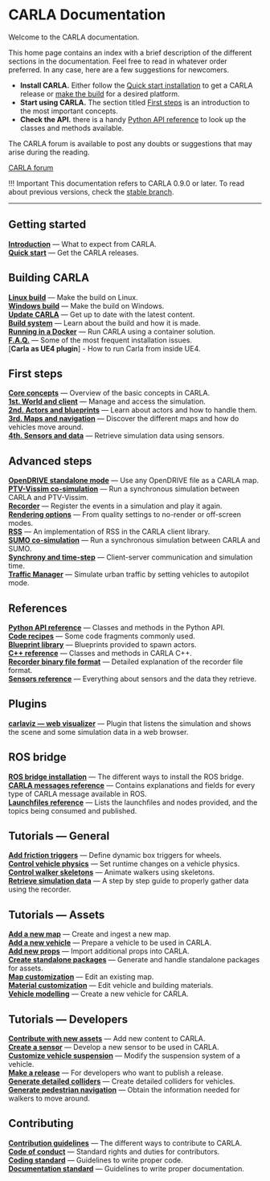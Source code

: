 # CARLA Documentation

Welcome to the CARLA documentation. 

This home page contains an index with a brief description of the different sections in the documentation. Feel free to read in whatever order preferred. In any case, here are a few suggestions for newcomers.  

* __Install CARLA.__ Either follow the [Quick start installation](start_quickstart.md) to get a CARLA release or [make the build](build_linux.md) for a desired platform.  
* __Start using CARLA.__ The section titled [First steps](core_concepts.md) is an introduction to the most important concepts.  
* __Check the API.__ there is a handy [Python API reference](python_api.md) to look up the classes and methods available.  

The CARLA forum is available to post any doubts or suggestions that may arise during the reading.  
<div class="build-buttons">
<a href="https://forum.carla.org/" target="_blank" class="btn btn-neutral" title="Go to the latest CARLA release">
CARLA forum</a>
</div>

!!! Important
    This documentation refers to CARLA 0.9.0 or later. To read about previous versions, check the [stable branch](https://carla.readthedocs.io/en/stable/).

---

## Getting started

[__Introduction__](start_introduction.md) — What to expect from CARLA.  
[__Quick start__](start_quickstart.md) — Get the CARLA releases.  


## Building CARLA

[__Linux build__](build_linux.md) — Make the build on Linux.  
[__Windows build__](build_windows.md) — Make the build on Windows.  
[__Update CARLA__](build_update.md) — Get up to date with the latest content.  
[__Build system__](build_system.md) — Learn about the build and how it is made.  
[__Running in a Docker__](build_docker.md) — Run CARLA using a container solution.  
[__F.A.Q.__](build_faq.md) — Some of the most frequent installation issues.  
[__Carla as UE4 plugin__] - How to run Carla from inside UE4.


## First steps
[__Core concepts__](core_concepts.md) — Overview of the basic concepts in CARLA.  
[__1st. World and client__](core_world.md) — Manage and access the simulation.  
[__2nd. Actors and blueprints__](core_actors.md) — Learn about actors and how to handle them.  
[__3rd. Maps and navigation__](core_map.md) — Discover the different maps and how do vehicles move around.  
[__4th. Sensors and data__](core_sensors.md) — Retrieve simulation data using sensors.  

## Advanced steps
[__OpenDRIVE standalone mode__](adv_opendrive.md) — Use any OpenDRIVE file as a CARLA map.  
[__PTV-Vissim co-simulation__](adv_ptv.md) — Run a synchronous simulation between CARLA and PTV-Vissim.  
[__Recorder__](adv_recorder.md) — Register the events in a simulation and play it again.  
[__Rendering options__](adv_rendering_options.md) — From quality settings to no-render or off-screen modes.  
[__RSS__](adv_rss.md) — An implementation of RSS in the CARLA client library.  
[__SUMO co-simulation__](adv_sumo.md) — Run a synchronous simulation between CARLA and SUMO.  
[__Synchrony and time-step__](adv_synchrony_timestep.md) — Client-server communication and simulation time.  
[__Traffic Manager__](adv_traffic_manager.md) — Simulate urban traffic by setting vehicles to autopilot mode.  

## References
[__Python API reference__](python_api.md) — Classes and methods in the Python API.  
[__Code recipes__](ref_code_recipes.md) — Some code fragments commonly used.  
[__Blueprint library__](bp_library.md) — Blueprints provided to spawn actors.  
[__C++ reference__](ref_cpp.md) — Classes and methods in CARLA C++.  
[__Recorder binary file format__](ref_recorder_binary_file_format.md) — Detailed explanation of the recorder file format.  
[__Sensors reference__](ref_sensors.md) — Everything about sensors and the data they retrieve.  

## Plugins
[__carlaviz — web visualizer__](plugins_carlaviz.md) — Plugin that listens the simulation and shows the scene and some simulation data in a web browser.  

## ROS bridge
[__ROS bridge installation__](ros_installation.md) — The different ways to install the ROS bridge.  
[__CARLA messages reference__](ros_msgs.md) — Contains explanations and fields for every type of CARLA message available in ROS.  
[__Launchfiles reference__](ros_launchs.md) — Lists the launchfiles and nodes provided, and the topics being consumed and published.  

## Tutorials — General
[__Add friction triggers__](tuto_G_add_friction_triggers.md) — Define dynamic box triggers for wheels.  
[__Control vehicle physics__](tuto_G_control_vehicle_physics.md) — Set runtime changes on a vehicle physics.  
[__Control walker skeletons__](tuto_G_control_walker_skeletons.md) — Animate walkers using skeletons.  
[__Retrieve simulation data__](tuto_G_retrieve_data.md) — A step by step guide to properly gather data using the recorder.  

## Tutorials — Assets
[__Add a new map__](tuto_A_add_map.md) — Create and ingest a new map.  
[__Add a new vehicle__](tuto_A_add_vehicle.md) — Prepare a vehicle to be used in CARLA.  
[__Add new props__](tuto_A_add_props.md) — Import additional props into CARLA.  
[__Create standalone packages__](tuto_A_create_standalone.md) — Generate and handle standalone packages for assets.  
[__Map customization__](tuto_A_map_customization.md) — Edit an existing map.  
[__Material customization__](tuto_A_material_customization.md) — Edit vehicle and building materials.  
[__Vehicle modelling__](tuto_A_vehicle_modelling.md) — Create a new vehicle for CARLA.  

## Tutorials — Developers
[__Contribute with new assets__](tuto_D_contribute_assets.md) — Add new content to CARLA.  
[__Create a sensor__](tuto_D_create_sensor.md) — Develop a new sensor to be used in CARLA.  
[__Customize vehicle suspension__](tuto_D_customize_vehicle_suspension.md) — Modify the suspension system of a vehicle.  
[__Make a release__](tuto_D_make_release.md) — For developers who want to publish a release.  
[__Generate detailed colliders__](tuto_D_generate_colliders.md) — Create detailed colliders for vehicles.  
[__Generate pedestrian navigation__](tuto_D_generate_pedestrian_navigation.md) — Obtain the information needed for walkers to move around.  

## Contributing
[__Contribution guidelines__](cont_contribution_guidelines.md) — The different ways to contribute to CARLA.  
[__Code of conduct__](cont_code_of_conduct.md) — Standard rights and duties for contributors.  
[__Coding standard__](cont_coding_standard.md) — Guidelines to write proper code.  
[__Documentation standard__](cont_doc_standard.md) — Guidelines to write proper documentation.  
